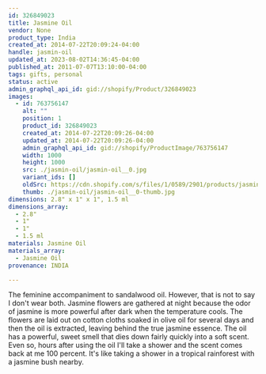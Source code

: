 ```yaml
---
id: 326849023
title: Jasmine Oil
vendor: None
product_type: India
created_at: 2014-07-22T20:09:24-04:00
handle: jasmin-oil
updated_at: 2023-08-02T14:36:45-04:00
published_at: 2011-07-07T13:10:00-04:00
tags: gifts, personal
status: active
admin_graphql_api_id: gid://shopify/Product/326849023
images:
  - id: 763756147
    alt: ""
    position: 1
    product_id: 326849023
    created_at: 2014-07-22T20:09:26-04:00
    updated_at: 2014-07-22T20:09:26-04:00
    admin_graphql_api_id: gid://shopify/ProductImage/763756147
    width: 1000
    height: 1000
    src: ./jasmin-oil/jasmin-oil__0.jpg
    variant_ids: []
    oldSrc: https://cdn.shopify.com/s/files/1/0589/2901/products/jasmine_20oil.jpeg?v=1406074166
    thumb: ./jasmin-oil/jasmin-oil__0-thumb.jpg
dimensions: 2.8" x 1" x 1", 1.5 ml
dimensions_array:
  - 2.8"
  - 1"
  - 1"
  - 1.5 ml
materials: Jasmine Oil
materials_array:
  - Jasmine Oil
provenance: INDIA

---
```


The feminine accompaniment to sandalwood oil. However, that is not to say I don't wear both. Jasmine flowers are gathered at night because the odor of jasmine is more powerful after dark when the temperature cools. The flowers are laid out on cotton cloths soaked in olive oil for several days and then the oil is extracted, leaving behind the true jasmine essence. The oil has a powerful, sweet smell that dies down fairly quickly into a soft scent. Even so, hours after using the oil I'll take a shower and the scent comes back at me 100 percent. It's like taking a shower in a tropical rainforest with a jasmine bush nearby.